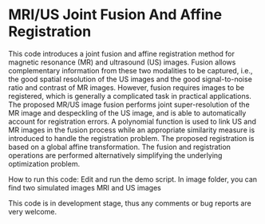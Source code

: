 # MRI/US Joint Fusion And Affine Registration

This code introduces a joint fusion and affine registration method for magnetic resonance (MR)  and ultrasound (US) images. Fusion allows complementary information from these two modalities to be captured, i.e., the good spatial resolution of the US images and the good signal-to-noise ratio and contrast of MR images. However, fusion requires images to be registered, which is generally a complicated task in practical applications. The proposed MR/US image fusion performs joint super-resolution of the MR image and despeckling of the US image, and is able to automatically account for registration errors. A polynomial function is used to link US and MR images in the fusion process while an appropriate similarity measure is introduced to handle the registration problem. The proposed registration is based on a global affine transformation. The fusion and registration operations are performed alternatively simplifying the underlying optimization problem.

How to run this code: Edit and run the demo script. In image folder, you can find two simulated images MRI and US images

This code is in development stage, thus any comments or bug reports are very welcome.
